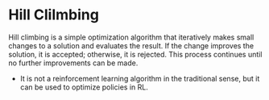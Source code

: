 # Hill Clilmbing

Hill climbing is a simple optimization algorithm that iteratively makes small changes to a solution and evaluates the result. If the change improves the solution, it is accepted; otherwise, it is rejected. This process continues until no further improvements can be made.

- It is not a reinforcement learning algorithm in the traditional sense, but it can be used to optimize policies in RL.

